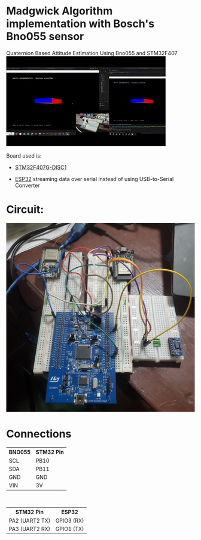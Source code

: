 # Madgwick Algorithm implementation with Bosch's Bno055 sensor
Quaternion Based Attitude Estimation Using Bno055 and STM32F407
![](./img/Proposal.gif)

Board used is:
- [STM32F407G-DISC1](https://www.st.com/en/evaluation-tools/stm32f4discovery.html)

- [ESP32](https://www.espressif.com/sites/default/files/documentation/esp32-wroom-32e_esp32-wroom-32ue_datasheet_en.pdf) streaming data over serial instead of using USB-to-Serial Converter

# Circuit:
![](./img/circuit.jfif)

# Connections

<table>
    <tr>
        <th>BNO055</th>
        <th>STM32 Pin</th>
    </tr>
    <tr>
        <td>SCL</td>
        <td>PB10</td>
    </tr>
    <tr>
        <td>SDA</td>
        <td>PB11</td>
    </tr>
    <tr>
        <td>GND</td>
        <td>GND</td>
    </tr>
    <tr>
        <td>VIN</td>
        <td>3V</td>
    </tr>
</table>

&nbsp; 

<table>
    <tr>
        <th>STM32 Pin</th>
        <th>ESP32</th>
    </tr>
    <tr>
        <td>PA2 (UART2 TX)</td>
        <td>GPIO3 (RX)</td>
    </tr>
    <tr>
        <td>PA3 (UART2 RX)</td>
        <td>GPIO1 (TX)</td>
    </tr>
</table>


